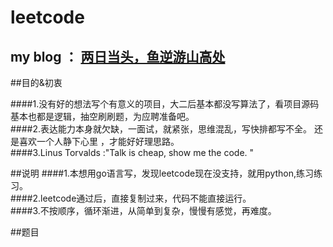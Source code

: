 # leetcode

##              my  blog  ： [两日当头，鱼逆游山高处](http://blog.csdn.net/u010129347)  


##目的&初衷
 
####1.没有好的想法写个有意义的项目，大二后基本都没写算法了，看项目源码基本也都是逻辑，抽空刷刷题，为应聘准备吧。<br />
####2.表达能力本身就欠缺，一面试，就紧张，思维混乱，写快排都写不全。 还是喜欢一个人静下心里 ，才能好好理思路。<br />
####3.Linus Torvalds :"Talk is cheap, show me the code. "<br />


##说明
####1.本想用go语言写，发现leetcode现在没支持，就用python,练习练习。<br />
####2.leetcode通过后，直接复制过来，代码不能直接运行。<br />
####3.不按顺序，循环渐进，从简单到复杂，慢慢有感觉，再难度。<br />
 
 
 
 ##题目
   
     
 
 
 
 
 

